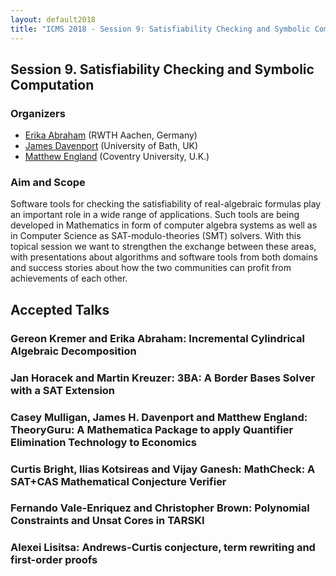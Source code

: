 ```yaml
---
layout: default2018
title: "ICMS 2018 - Session 9: Satisfiability Checking and Symbolic Computation"
---
```

## Session 9. Satisfiability Checking and Symbolic Computation

### Organizers

*   [Erika Abraham](mailto:abraham@informatik.rwth-aachen.de) (RWTH Aachen, Germany)
*   [James Davenport](mailto:j.h.davenport@bath.ac.uk) (University of Bath, UK)
*   [Matthew England](mailto:Matthew.England@coventry.ac.uk) (Coventry University, U.K.)

### Aim and Scope

Software tools for checking the satisfiability of real-algebraic formulas play an important role in a wide range of applications. Such tools are being developed in Mathematics in form of computer algebra systems as well as in Computer Science as SAT-modulo-theories (SMT) solvers. With this topical session we want to strengthen the exchange between these areas, with presentations about algorithms and software tools from both domains and success stories about how the two communities can profit from achievements of each other.


## Accepted Talks

### Gereon Kremer and Erika Abraham:	Incremental Cylindrical Algebraic Decomposition
### Jan Horacek and Martin Kreuzer:	3BA: A Border Bases Solver with a SAT Extension
### Casey Mulligan, James H. Davenport and Matthew England:	TheoryGuru: A Mathematica Package to apply Quantifier Elimination Technology to Economics
### Curtis Bright, Ilias Kotsireas and Vijay Ganesh:	MathCheck: A SAT+CAS Mathematical Conjecture Verifier
### Fernando Vale-Enriquez and Christopher Brown:	Polynomial Constraints and Unsat Cores in TARSKI
### Alexei Lisitsa:	Andrews-Curtis conjecture, term rewriting and first-order proofs
